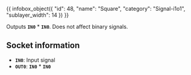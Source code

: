 {{ infobox_object({
	"id": 48,
	"name": "Square",
	"category": "Signal-i1o1",
	"sublayer_width": 14
}) }}

Outputs **`IN0`** * **`IN0`**. Does not affect binary signals.

## Socket information
- **`IN0`**: Input signal
- **`OUT0`**: **`IN0`** * **`IN0`**